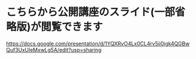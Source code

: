 # こちらから公開講座のスライド(一部省略版)が閲覧できます
https://docs.google.com/presentation/d/1YQXRvO4Lx0CL4rv5ii0igk4QGBwQuf3UxUleMxwLg5A/edit?usp=sharing
